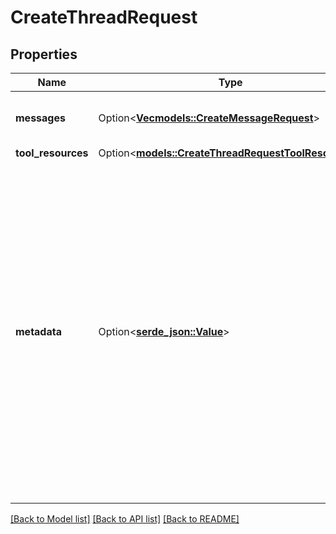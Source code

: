 # CreateThreadRequest

## Properties

Name | Type | Description | Notes
------------ | ------------- | ------------- | -------------
**messages** | Option<[**Vec<models::CreateMessageRequest>**](CreateMessageRequest.md)> | A list of [messages](/docs/api-reference/messages) to start the thread with. | [optional]
**tool_resources** | Option<[**models::CreateThreadRequestToolResources**](CreateThreadRequest_tool_resources.md)> |  | [optional]
**metadata** | Option<[**serde_json::Value**](.md)> | Set of 16 key-value pairs that can be attached to an object. This can be useful for storing additional information about the object in a structured format. Keys can be a maximum of 64 characters long and values can be a maxium of 512 characters long.  | [optional]

[[Back to Model list]](../README.md#documentation-for-models) [[Back to API list]](../README.md#documentation-for-api-endpoints) [[Back to README]](../README.md)


